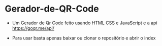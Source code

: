 # Gerador-de-QR-Code

- Um Gerador de Qr Code feito usando HTML CSS e JavaScript e a api https://goqr.me/api/

- Para usar basta apenas baixar ou clonar o repositório e abrir o index
